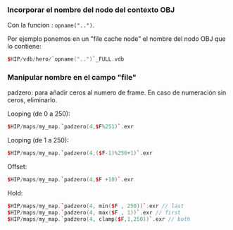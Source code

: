 ### Incorporar el nombre  del nodo del contexto OBJ   
Con la funcion : `opname("..")`.

Por ejemplo ponemos en un "file cache node" el nombre del nodo OBJ que lo contiene:
```C++
$HIP/vdb/hero/`opname("..")`_FULL.vdb
```



### Manipular nombre en el campo "file"   
padzero: para añadir ceros al numero de frame. En caso de numeración sin ceros, eliminarlo.   

Looping (de 0  a 250):   
```C++
$HIP/maps/my_map.`padzero(4,$F%251)`.exr
```
Looping (de 1  a 250):   
```C++
$HIP/maps/my_map.`padzero(4,($F-1)%250+1)`.exr
```
Offset:   
```C++
$HIP/maps/my_map.`padzero(4,$F +10)`.exr
```
Hold:   
```C++
$HIP/maps/my_map.`padzero(4, min($F , 250))`.exr // last
$HIP/maps/my_map.`padzero(4, max($F , 1))`.exr // first
$HIP/maps/my_map.`padzero(4, clamp($F,1,250))`.exr // both
```
